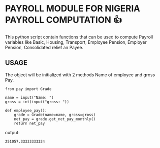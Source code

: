 # PAYROLL MODULE FOR NIGERIA PAYROLL COMPUTATION :+1: 

This python script contain functions that can be used to compute Payroll variables like Basic, Housing, Transport, Employee Pension, Employer Pension, Consolidated relief an Payee.

## USAGE

The object will be initialized with 2  methods Name of employee and gross Pay.


```
from pay import Grade

name = input("Name: ")
gross = int(input("gross: "))

def employee_pay():
    grade = Grade(name=name, gross=gross)
    net_pay = grade.get_net_pay_monthly()
    return net_pay

```
output:
```
251057.33333333334
```


